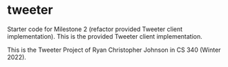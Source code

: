 # tweeter
Starter code for Milestone 2 (refactor provided Tweeter client implementation). This is the provided Tweeter client implementation.

This is the Tweeter Project of Ryan Christopher Johnson in CS 340 (Winter 2022).

